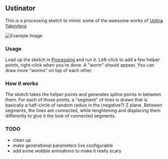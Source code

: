 ## Ustinator

This is a processing sketch to mimic some of the awesome works of [Ustina Yakovleva](http://ustina-yakovleva.isoverse.us/work)

![Example Image](http://img.isoverse.us/site_static/df5f65e77f0149f190056a2efa3e0bb3/ustina-yakovleva/works/other%20works/black%20ink%20on%20canvas%2050x60sm.jpg?w=500)

### Usage

Load up the sketch in [Processing](http://processing.org) and run it. Left-click to add a few helper points, right-click when you're done. A "worm" should appear. You can draw more "worms" on top of each other.

### How it works

The sketch takes the helper points and generates spline points in between them. For each of those points, a "segment" of lines is drawn that is basically a half-circle of random radius in the (negative?) Z plane. Between segments, the lines are connected, while lenghtening and displacing them differently to give it the look of connected segments.    

### TODO

- clean up
- make generational parameters live configurable
- add some wobble animations to make it really scary
